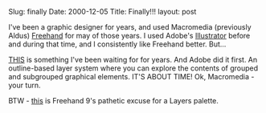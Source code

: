 Slug: finally
Date: 2000-12-05
Title: Finally!!!
layout: post

I&#39;ve been a graphic designer for years, and used Macromedia (previously Aldus) <a href="http://www.macromedia.com/software/freehand/">Freehand</a> for may of those years. I used Adobe&#39;s <a href="http://www.adobe.com/products/illustrator/main.html">Illustrator</a> before and during that time, and I consistently like Freehand better. But...

<a href="http://www.scripting.com/images/illustrator9layers.gif">THIS</a> is something I&#39;ve been waiting for for years. And Adobe did it first. An outline-based layer system where you can explore the contents of grouped and subgrouped graphical elements. IT&#39;S ABOUT TIME! Ok, Macromedia - your turn.

BTW - <a href="http://www.macromedia.com/software/freehand/productinfo/features/images/layers.gif">this</a> is Freehand 9&#39;s pathetic excuse for a Layers palette.
